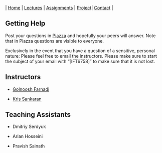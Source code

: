 
| [Home](index.md) | [Lectures](lectures.md) | [Assignments](assignments.md) | [Project](project.md)| [Contact](contact.md) |

## Getting Help

Post your questions in [Piazza]( http://piazza.com/university_of_montreal/fall2019/ift6758) and hopefully your peers will answer.  Note that in Piazza questions are visible to everyone.

Exclusively in the event that you have a question of a sensitive, personal nature: Please feel free to email the instructors. Please make sure to start the subject of your email with “[IFT6758]” to make sure that it is not lost.

## Instructors

- [Golnoosh Farnadi](https://gfarnadi.github.io/)

- [Kris Sankaran](http://krisrs1128.github.io/personal-site/) 

 
## Teaching Assistants
 
- Dmitriy Serdyuk 
 
- Arian Hosseini
 
- Pravish Sainath
 
 
